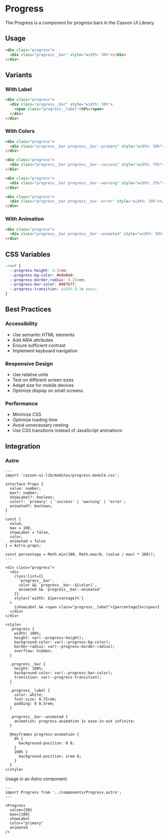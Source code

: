 # Progress

The Progress is a component for progress bars in the Casoon UI Library.

## Usage

```html
<div class="progress">
  <div class="progress__bar" style="width: 50%"></div>
</div>
```

## Variants

### With Label

```html
<div class="progress">
  <div class="progress__bar" style="width: 50%">
    <span class="progress__label">50%</span>
  </div>
</div>
```

### With Colors

```html
<div class="progress">
  <div class="progress__bar progress__bar--primary" style="width: 50%"></div>
</div>

<div class="progress">
  <div class="progress__bar progress__bar--success" style="width: 75%"></div>
</div>

<div class="progress">
  <div class="progress__bar progress__bar--warning" style="width: 25%"></div>
</div>

<div class="progress">
  <div class="progress__bar progress__bar--error" style="width: 10%"></div>
</div>
```

### With Animation

```html
<div class="progress">
  <div class="progress__bar progress__bar--animated" style="width: 50%"></div>
</div>
```

## CSS Variables

```css
:root {
  --progress-height: 0.5rem;
  --progress-bg-color: #e0e0e0;
  --progress-border-radius: 0.25rem;
  --progress-bar-color: #007bff;
  --progress-transition: width 0.3s ease;
}
```

## Best Practices

### Accessibility

- Use semantic HTML elements
- Add ARIA attributes
- Ensure sufficient contrast
- Implement keyboard navigation

### Responsive Design

- Use relative units
- Test on different screen sizes
- Adapt size for mobile devices
- Optimize display on small screens

### Performance

- Minimize CSS
- Optimize loading time
- Avoid unnecessary nesting
- Use CSS transitions instead of JavaScript animations

## Integration

### Astro

```astro
---
import 'casoon-ui-lib/modules/progress.module.css';

interface Props {
  value: number;
  max?: number;
  showLabel?: boolean;
  color?: 'primary' | 'success' | 'warning' | 'error';
  animated?: boolean;
}

const {
  value,
  max = 100,
  showLabel = false,
  color,
  animated = false
} = Astro.props;

const percentage = Math.min(100, Math.max(0, (value / max) * 100));
---

<div class="progress">
  <div
    class:list={[
      'progress__bar',
      color && `progress__bar--${color}`,
      animated && 'progress__bar--animated'
    ]}
    style={`width: ${percentage}%`}
  >
    {showLabel && <span class="progress__label">{percentage}%</span>}
  </div>
</div>

<style>
  .progress {
    width: 100%;
    height: var(--progress-height);
    background-color: var(--progress-bg-color);
    border-radius: var(--progress-border-radius);
    overflow: hidden;
  }
  
  .progress__bar {
    height: 100%;
    background-color: var(--progress-bar-color);
    transition: var(--progress-transition);
  }
  
  .progress__label {
    color: white;
    font-size: 0.75rem;
    padding: 0 0.5rem;
  }
  
  .progress__bar--animated {
    animation: progress-animation 1s ease-in-out infinite;
  }
  
  @keyframes progress-animation {
    0% {
      background-position: 0 0;
    }
    100% {
      background-position: 1rem 0;
    }
  }
</style>
```

Usage in an Astro component:

```astro
---
import Progress from '../components/Progress.astro';
---

<Progress
  value={50}
  max={100}
  showLabel
  color="primary"
  animated
/>
``` 